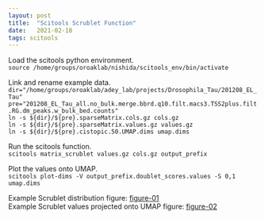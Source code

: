 ```yaml
---
layout: post
title:  "Scitools Scrublet Function"
date:   2021-02-18
tags: scitools
---
```


Load the scitools python environment.
<br>`source /home/groups/oroaklab/nishida/scitools_env/bin/activate`

Link and rename example data.
<br>`dir="/home/groups/oroaklab/adey_lab/projects/Drosophila_Tau/201208_EL_Tau"`
<br>`pre="201208_EL_Tau_all.no_bulk.merge.bbrd.q10.filt.macs3.TSS2plus.filt.RG.dm_peaks.w_bulk_bed.counts"`
<br>`ln -s ${dir}/${pre}.sparseMatrix.cols.gz cols.gz`
<br>`ln -s ${dir}/${pre}.sparseMatrix.values.gz values.gz`
<br>`ln -s ${dir}/${pre}.cistopic.50.UMAP.dims umap.dims`

Run the scitools function.
<br>`scitools matrix_scrublet values.gz cols.gz output_prefix`

Plot the values onto UMAP.
<br>`scitools plot-dims -V output_prefix.doublet_scores.values -S 0,1 umap.dims`

Example Scrublet distribution figure: [figure-01]
<br>Example Scrublet values projected onto UMAP figure: [figure-02]

[figure-01]: https://ohsu.app.box.com/file/777868542912
[figure-02]: https://ohsu.app.box.com/file/777870009592